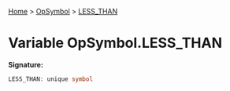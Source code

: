 [Home](../../../index.md) &gt; [OpSymbol](../../opsymbol.md) &gt; [LESS\_THAN](./less_than.md)

# Variable OpSymbol.LESS\_THAN


<b>Signature:</b>

```typescript
LESS_THAN: unique symbol
```
